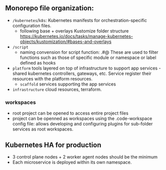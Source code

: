 

## Monorepo file organization: 
- `/kubernetes`/`k8s`: Kubernetes manifests for orchestration-specific configuration files. 
  - following base + overlays Kustomize folder structure https://kubernetes.io/docs/tasks/manage-kubernetes-objects/kustomization/#bases-and-overlays
- `/script` 
  - naming convension for script function: <function>.<module>#<label>@<namespace>  These are used to filter functions such as those of specific module or namespace or label defined as hooks
- `platform` tools layered on top of infrastructure to support app services - shared kubernetes controllers, gateways, etc. Service register their resources with the platform resources. 
  - `scaffold` services supporting the app services
- `infrastructure` cloud resources, terraform. 

### workspaces
- root project can be opened to access entire project files
- project can be openned as workspaces using the .code-workspace config file: allows developing and configuring plugins for sub-folder services as root workspaces. 

## Kubernetes HA for production
- 3 control plane nodes + 2 worker agent nodes should be the minimum
- Each microservice is deployed within its own namespace.